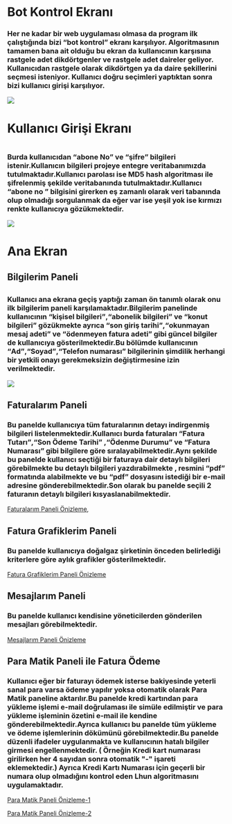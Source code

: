 <h1>Bot Kontrol Ekranı</h1>
<h3> Her ne kadar bir web uygulaması olmasa da program ilk çalıştığında
        bizi <q>bot kontrol</q> ekranı karşılıyor.
        Algoritmasının tamamen bana ait olduğu bu ekran da kullanıcının karşısına rastgele adet dikdörtgenler ve rastgele adet daireler geliyor.
        Kullanıcıdan rastgele olarak dikdörtgen ya da daire şekillerini seçmesi isteniyor.
Kullanıcı doğru seçimleri yaptıktan sonra bizi kullanıcı girişi karşılıyor.


<img src="https://uzaqja.am.files.1drv.com/y4mm2SwA23RSQRRUBEZBK_grHgUcAhKiTfdIuvXqK_4DaaYTQh7j0DE6Byjtoc4GRt1yFHMfvrlgKLmmFt4GUhgQPAlEJvlWUYFK3tOZBJurBIVVb1ZzaU0Tl0R6eLG9k6RVK_sWNLSLav0JaboSnFDHYQ6_pVIC9tF6h1_tQue5Pxm3pNVTh5TzyFkr8YRv9fnFRa0iwqZyffGM-ifjzrAAg?width=674&height=511&cropmode=none"></img>

<h1>Kullanıcı Girişi Ekranı <h1/>
<h3>Burda kullanıcıdan <q>abone No</q> ve <q>şifre</q> bilgileri istenir.Kullanıcın bilgileri projeye entegre veritabanımızda tutulmaktadır.Kullanıcı parolası ise MD5 hash algoritması ile şifrelenmiş şekilde veritabanında tutulmaktadır.Kullanıcı <q>abone no </q> bilgisini girerken eş zamanlı olarak veri tabanında olup olmadığı sorgulanmak da eğer var ise yeşil yok ise kırmızı renkte kullanıcıya gözükmektedir. </h3>

<img src="https://udaqja.am.files.1drv.com/y4mv0goZOd8TEnlu4ZaJTu7yYtT-6ll5qhyXPmPbcGUS2mtLISHR1k2tYilFF4G0rPl31vfA4-9wsxEzSH0PC7Xvwo8ISSvJkR8wPQAFQgFvf9fKc3ilgteWBrFmM5eJTU_bl5f3_ylCdfgEhXLW5GJoaJCPfRpFLtHD8CJ2V5TQ7aaHgcfMgs5-8ai3Zdenwu85ihGXMXKkHVjXE6tYH8l_w?width=384&height=691&cropmode=none"></img>


<h1>Ana Ekran</h1>
<h2>Bilgilerim Paneli<h2>
<h3>Kullanıcı ana ekrana geçiş yaptığı zaman ön tanımlı olarak onu ilk bilgilerim paneli karşılamaktadır.Bilgilerim panelinde kullanıcının <q>kişisel bilgileri</q>,<q>abonelik bilgileri</q> ve <q>konut bilgileri</q> gözükmekte ayrıca <q>son giriş tarihi</q>,<q>okunmayan mesaj adeti</q> ve <q>ödenmeyen fatura adeti</q> gibi güncel bilgiler de kullanıcıya gösterilmektedir.Bu bölümde kullanıcının <q>Ad</q>,<q>Soyad</q>,<q>Telefon numarası</q> bilgilerinin şimdilik herhangi bir yetkili onayı gerekmeksizin değiştirmesine izin verilmektedir.</h3>

<img src="https://utaqja.am.files.1drv.com/y4mZS8Z74qDNzt8Be6AZwWshz74NdMmOfVQCasXkMczqLyXFQV4AapQD6x9vGu4Hj-PWqWDArvoEhL-ONxp6QnJs_DpEeYxKkecifYR-_cpPvqQakkE3epwjr4yN-X7Au-p1ezk0MgbsXO87M1RCKxisYkvMavU7inqbmLVirwRakoZPpSEJF6ISgUNkjluw0V42LL27Dxae9D2IxbR9jpKjQ?width=844&height=743&cropmode=none"></img>

<h2>Faturalarım Paneli</h2>
<h3>Bu panelde kullanıcıya tüm faturalarının detayı indirgenmiş bilgileri listelenmektedir.Kullanıcı burda faturaları <q>Fatura Tutarı</q>,<q>Son Ödeme Tarihi</q> ,<q>Ödenme Durumu</q> ve <q>Fatura Numarası</q> gibi bilgilere göre sıralayabilmektedir.Aynı şekilde bu panelde kullanıcı seçtiği bir faturaya dair detaylı bilgileri görebilmekte bu detaylı bilgileri yazdırabilmekte , resmini <q>pdf</q> formatında alabilmekte ve bu <q>pdf</q> dosyasını istediği bir e-mail adresine gönderebilmektedir.Son olarak bu panelde seçili 2 faturanın detaylı bilgileri kısyaslanabilmektedir.</h3>

[Faturalarım Paneli Önizleme](https://drive.google.com/open?id=0B_ZmQESdFkPyQ3d4UDkyMTlOOU0),

<h2>Fatura Grafiklerim Paneli</h2>
<h3>Bu panelde kullanıcıya doğalgaz şirketinin önceden belirlediği kriterlere göre aylık grafikler gösterilmektedir.</h3>

[Fatura Grafiklerim Paneli Önizleme](https://drive.google.com/open?id=0B_ZmQESdFkPyYW5fdW40RWE4WVU)

<h2>Mesajlarım Paneli</h2>
<h3>Bu panelde kullanıcı kendisine yöneticilerden gönderilen mesajları görebilmektedir.</h3>

[Mesajlarım Paneli Önizleme](https://drive.google.com/open?id=0B_ZmQESdFkPyNVIxdmFvZWFOSHM)

<h2>Para Matik Paneli ile Fatura Ödeme</h2>
<h3>Kullanıcı eğer bir faturayı ödemek isterse bakiyesinde yeterli sanal para varsa ödeme yapılır yoksa otomatik olarak Para Matik paneline aktarılır.Bu panelde kredi kartından para yükleme işlemi e-mail doğrulaması ile simüle edilmiştir ve para yükleme işleminin özetini e-mail ile kendine gönderebilmektedir.Ayrıca kullanıcı bu panelde tüm yükleme ve ödeme işlemlerinin dökümünü görebilmektedir.Bu panelde düzenli ifadeler uygulanmakta ve kullanıcının hatalı bilgiler girmesi engellenmektedir. ( Örneğin Kredi kart numarası girilirken her 4 sayıdan sonra otomatik "-" işareti eklemektedir.) Ayrıca Kredi Kartı Numarası için geçerli bir numara olup olmadığını kontrol eden Lhun algoritmasını uygulamaktadır. </h3>

[Para Matik Paneli Önizleme-1](https://drive.google.com/open?id=0B_ZmQESdFkPyMVcyV0VtRkd1ZG8)

[Para Matik Paneli Önizleme-2](https://drive.google.com/open?id=0B_ZmQESdFkPyYks5d1p4NG9DMUk)
        
        
       

